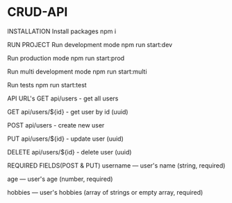 # CRUD-API

INSTALLATION
Install packages
npm i

RUN PROJECT
Run development mode
npm run start:dev

Run production mode
npm run start:prod

Run multi development mode
npm run start:multi

Run tests
npm run start:test

API URL's
GET api/users - get all users

GET api/users/${id} - get user by id (uuid)

POST api/users - create new user

PUT api/users/${id} - update user (uuid)

DELETE api/users/${id} - delete user (uuid)

REQUIRED FIELDS(POST & PUT)
username — user's name (string, required)

age — user's age (number, required)

hobbies — user's hobbies (array of strings or empty array, required)
